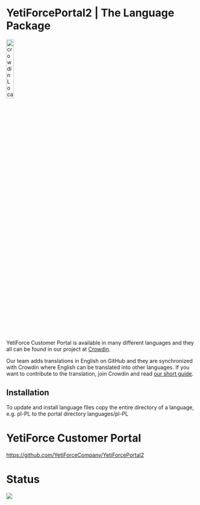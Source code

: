 # YetiForcePortal2 | The Language Package

<a href="https://crowdin.com/project/yetiforceportal2" rel="nofollow">
<img width="20%" src="https://support.crowdin.com/assets/badges/localization-at-transparent@1x.svg" alt="crowdin Localization Management Platform">
</a>

YetiForce Customer Portal is available in many different languages and they all can be found in our project at [Crowdin](https://crowdin.com/project/yetiforceportal2). 

Our team adds translations in English on GitHub and they are synchronized with Crowdin where English can be translated into other languages. If you want to contribute to the translation, join Crowdin and read [our short guide](https://yetiforce.com/en/knowledge-base/documentation/implementer-documentation/item/adding-translations-via-crowdin). 

## Installation

To update and install language files copy the entire directory of a language, e.g. pl-PL to the portal directory  languages/pl-PL 

# YetiForce Customer Portal

https://github.com/YetiForceCompany/YetiForcePortal2

# Status
<img src="https://badges.awesome-crowdin.com/translation-13499741-354003.png" />
